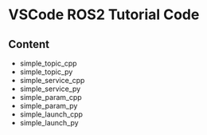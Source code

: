 # VSCode ROS2 Tutorial Code

## Content
- simple_topic_cpp
- simple_topic_py
- simple_service_cpp
- simple_service_py
- simple_param_cpp
- simple_param_py
- simple_launch_cpp
- simple_launch_py
